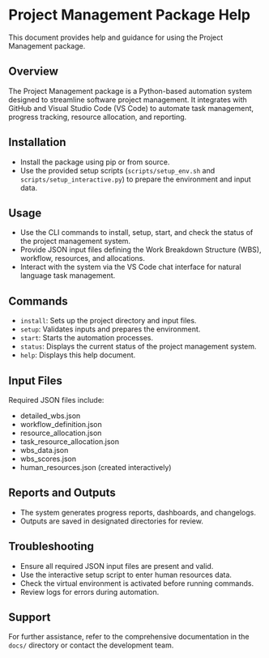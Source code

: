 # Project Management Package Help

This document provides help and guidance for using the Project Management package.

## Overview

The Project Management package is a Python-based automation system designed to streamline software project management. It integrates with GitHub and Visual Studio Code (VS Code) to automate task management, progress tracking, resource allocation, and reporting.

## Installation

- Install the package using pip or from source.
- Use the provided setup scripts (`scripts/setup_env.sh` and `scripts/setup_interactive.py`) to prepare the environment and input data.

## Usage

- Use the CLI commands to install, setup, start, and check the status of the project management system.
- Provide JSON input files defining the Work Breakdown Structure (WBS), workflow, resources, and allocations.
- Interact with the system via the VS Code chat interface for natural language task management.

## Commands

- `install`: Sets up the project directory and input files.
- `setup`: Validates inputs and prepares the environment.
- `start`: Starts the automation processes.
- `status`: Displays the current status of the project management system.
- `help`: Displays this help document.

## Input Files

Required JSON files include:

- detailed_wbs.json
- workflow_definition.json
- resource_allocation.json
- task_resource_allocation.json
- wbs_data.json
- wbs_scores.json
- human_resources.json (created interactively)

## Reports and Outputs

- The system generates progress reports, dashboards, and changelogs.
- Outputs are saved in designated directories for review.

## Troubleshooting

- Ensure all required JSON input files are present and valid.
- Use the interactive setup script to enter human resources data.
- Check the virtual environment is activated before running commands.
- Review logs for errors during automation.

## Support

For further assistance, refer to the comprehensive documentation in the `docs/` directory or contact the development team.
